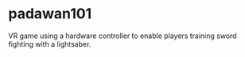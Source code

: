 # padawan101
VR game using a hardware controller to enable players training sword fighting with a lightsaber.
